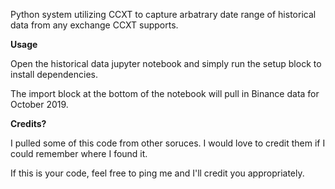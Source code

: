Python system utilizing CCXT to capture arbatrary date range of historical data from any exchange CCXT supports.

**Usage**

Open the historical data jupyter notebook and simply run the setup block to install dependencies.

The import block at the bottom of the notebook will pull in Binance data for October 2019.


**Credits?**

I pulled some of this code from other soruces. I would love to credit them if I could remember where I found it.

If this is your code, feel free to ping me and I'll credit you appropriately.
